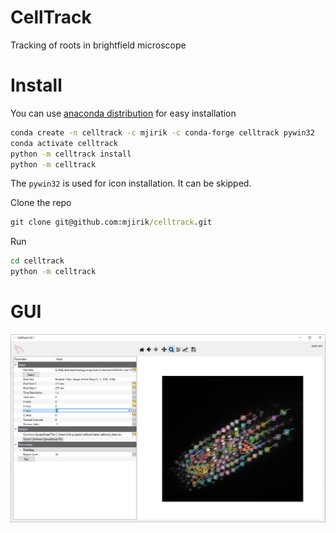 # CellTrack
Tracking of roots in brightfield microscope


# Install 

You can use [anaconda distribution](https://docs.conda.io/en/latest/miniconda.html)
for easy installation 

```bash
conda create -n celltrack -c mjirik -c conda-forge celltrack pywin32
conda activate celltrack
python -m celltrack install
python -m celltrack
```

The `pywin32` is used for icon installation. It can be skipped.

Clone the repo
```cmd
git clone git@github.com:mjirik/celltrack.git
```

Run

```cmd
cd celltrack
python -m celltrack
```

# GUI
![graphics](docs/graphics/screenshot_gui03.png)
